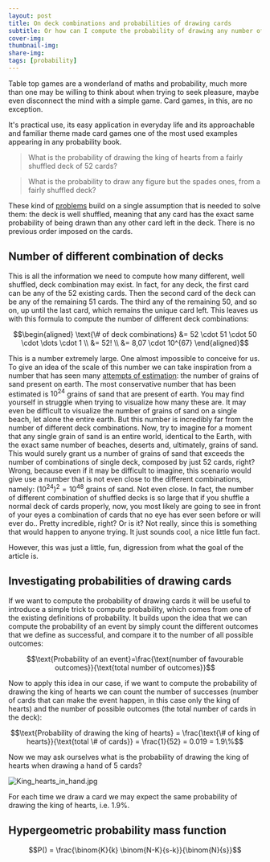 ```yaml
---
layout: post
title: On deck combinations and probabilities of drawing cards
subtitle: Or how can I compute the probability of drawing any number of cards from any number of specific sets of cards on the first hand.
cover-img: 
thumbnail-img:
share-img: 
tags: [probability]
---
```


Table top games are a wonderland of maths and probability, much more than one may be willing to think about when trying to seek pleasure, maybe even disconnect the mind with a simple game. Card games, in this, are no exception.

It's practical use, its easy application in everyday life and its approachable and familiar theme made card games one of the most used examples appearing in any probability book.

> What is the probability of drawing the king of hearts from a fairly shuffled deck of 52 cards?

> What is the probability to draw any figure but the spades ones, from a fairly shuffled deck?

These kind of [problems](https://www.math-only-math.com/playing-cards-probability.html) build on a single assumption that is needed to solve them: the deck is well shuffled, meaning that any card has the exact same probability of being drawn than any other card left in the deck. There is no previous order imposed on the cards.

## Number of different combination of decks

This is all the information we need to compute how many different, well shuffled, deck combination may exist. In fact, for any deck, the first card can be any of the 52 existing cards. Then the second card of the deck can be any of the remaining 51 cards. The third any of the remaining 50, and so on, up until the last card, which remains the unique card left. This leaves us with this formula to compute the number of different deck combinations:

$$\begin{aligned} 
\text{\# of deck combinations} &= 52 \cdot 51 \cdot 50 \cdot \dots \cdot 1 \\ &= 52! \\ &= 8,07 \cdot 10^{67} 
\end{aligned}$$

This is a number extremely large. One almost impossible to conceive for us. To give an idea of the scale of this number we can take inspiration from a number that has seen many [attempts of estimation](https://skeptics.stackexchange.com/questions/9059/more-stars-than-grains-of-sand): the number of grains of sand present on earth. The most conservative number that has been estimated is $10^{24}$ grains of sand that are present of earth. You may find yourself in struggle when trying to visualize how many these are. It may even be difficult to visualize the number of grains of sand on a single beach, let alone the entire earth. But this number is incredibly far from the number of different deck combinations. Now, try to imagine for a moment that any single grain of sand is an entire world, identical to the Earth, with the exact same number of beaches, deserts and, ultimately, grains of sand. This would surely grant us a number of grains of sand that exceeds the number of combinations of single deck, composed by just 52 cards, right? Wrong, because even  if it may be difficult to imagine, this scenario would give use a number that is not even close to the different combinations, namely: $(10^{24})^2 = 10^{48}$ grains of sand. Not even close. In fact, the number of different combination of shuffled decks is so large that if you shuffle a normal deck of cards properly, now, you most likely are going to see in front of your eyes a combination of cards that no eye has ever seen before or will ever do.. Pretty incredible, right? Or is it? Not really, since this is something that would happen to anyone trying. It just sounds cool, a nice little fun fact. 

However, this was just a little, fun, digression from what the goal of the article is.

## Investigating probabilities of drawing cards

If we want to compute the probability of drawing cards it will be useful to introduce a simple trick to compute probability, which comes from one of the existing definitions of probability. It builds upon the idea that we can compute the probability of an event by simply count the different outcomes that we define as successful, and compare it to the number of all possible outcomes: 

$$\text{Probability of an event}=\frac{\text{number of favourable outcomes}}{\text{total number of outcomes}}$$

Now to apply this idea in our case, if we want to compute the probability of drawing the king of hearts we can count the number of successes (number of cards that can make the event happen, in this case only the king of hearts) and the number of possible outcomes (the total number of cards in the deck):

$$\text{Probability of drawing the king of hearts} = \frac{\text{\# of king of hearts}}{\text{total \# of cards}} = \frac{1}{52} = 0.019 = 1.9\%$$

Now we may ask ourselves what is the probability of drawing the king of hearts when drawing a hand of 5 cards?

![King_hearts_in_hand.jpg](https://i.imgur.com/YWK4uiY.jpg)

For each time we draw a card we may expect the same probability of drawing the king of hearts, i.e. 1.9%.

## Hypergeometric probability mass function

$$P() = \frac{\binom{K}{k} \binom{N-K}{s-k}}{\binom{N}{s}}$$

